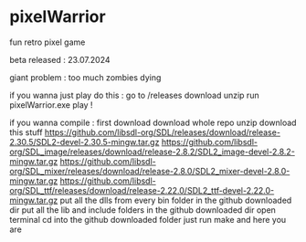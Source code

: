 # pixelWarrior
fun retro pixel game

beta released : 23.07.2024 

giant problem :
too much zombies dying

if you wanna just play do this :
go to /releases
download
unzip
run pixelWarrior.exe
play !

if you wanna compile :
first download download whole repo
unzip
download this stuff
https://github.com/libsdl-org/SDL/releases/download/release-2.30.5/SDL2-devel-2.30.5-mingw.tar.gz
https://github.com/libsdl-org/SDL_image/releases/download/release-2.8.2/SDL2_image-devel-2.8.2-mingw.tar.gz
https://github.com/libsdl-org/SDL_mixer/releases/download/release-2.8.0/SDL2_mixer-devel-2.8.0-mingw.tar.gz
https://github.com/libsdl-org/SDL_ttf/releases/download/release-2.22.0/SDL2_ttf-devel-2.22.0-mingw.tar.gz
put all the dlls from every bin folder in the github downloaded dir
put all the lib and include folders in the github downloaded dir
open terminal
cd into the github downloaded folder
just run
make
and here you are
